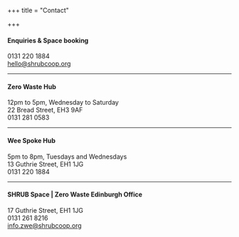 +++
title = "Contact"

+++
#### Enquiries & Space booking

0131 220 1884  
[hello@shrubcoop.org](mailto:hello@shrubcoop.org)

***

#### Zero Waste Hub

12pm to 5pm, Wednesday to Saturday  
22 Bread Street, EH3 9AF  
0131 281 0583

***

#### Wee Spoke Hub

5pm to 8pm, Tuesdays and Wednesdays  
13 Guthrie Street, EH1 1JG  
0131 220 1884

***

#### SHRUB Space | Zero Waste Edinburgh Office

17 Guthrie Street, EH1 1JG  
0131 261 8216  
[info.zwe@shrubcoop.org](mailto:info.zwe@shrubcoop.org)